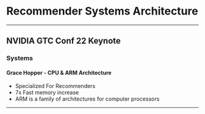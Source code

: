 # Recommender Systems Architecture

*** 
## NVIDIA GTC Conf 22 Keynote

### Systems
#### Grace Hopper - CPU & ARM Architecture 
* Specialized For Recommenders 
* 7x Fast memory increase
* ARM is a family of architectures for computer processors 
***


